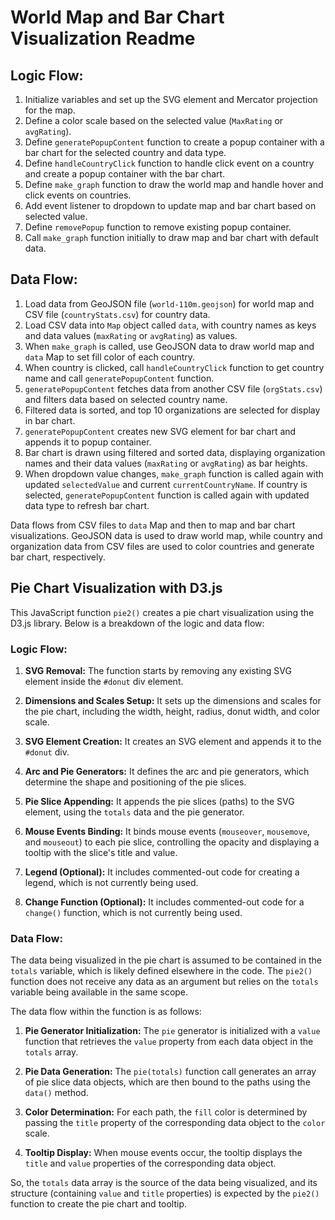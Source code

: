 # World Map and Bar Chart Visualization Readme

## Logic Flow:

1. Initialize variables and set up the SVG element and Mercator projection for the map.
2. Define a color scale based on the selected value (`MaxRating` or `avgRating`).
3. Define `generatePopupContent` function to create a popup container with a bar chart for the selected country and data type.
4. Define `handleCountryClick` function to handle click event on a country and create a popup container with the bar chart.
5. Define `make_graph` function to draw the world map and handle hover and click events on countries.
6. Add event listener to dropdown to update map and bar chart based on selected value.
7. Define `removePopup` function to remove existing popup container.
8. Call `make_graph` function initially to draw map and bar chart with default data.

## Data Flow:

1. Load data from GeoJSON file (`world-110m.geojson`) for world map and CSV file (`countryStats.csv`) for country data.
2. Load CSV data into `Map` object called `data`, with country names as keys and data values (`maxRating` or `avgRating`) as values.
3. When `make_graph` is called, use GeoJSON data to draw world map and `data` Map to set fill color of each country.
4. When country is clicked, call `handleCountryClick` function to get country name and call `generatePopupContent` function.
5. `generatePopupContent` fetches data from another CSV file (`orgStats.csv`) and filters data based on selected country name.
6. Filtered data is sorted, and top 10 organizations are selected for display in bar chart.
7. `generatePopupContent` creates new SVG element for bar chart and appends it to popup container.
8. Bar chart is drawn using filtered and sorted data, displaying organization names and their data values (`maxRating` or `avgRating`) as bar heights.
9. When dropdown value changes, `make_graph` function is called again with updated `selectedValue` and current `currentCountryName`. If country is selected, `generatePopupContent` function is called again with updated data type to refresh bar chart.

Data flows from CSV files to `data` Map and then to map and bar chart visualizations. GeoJSON data is used to draw world map, while country and organization data from CSV files are used to color countries and generate bar chart, respectively.

## Pie Chart Visualization with D3.js

This JavaScript function `pie2()` creates a pie chart visualization using the D3.js library. Below is a breakdown of the logic and data flow:

### Logic Flow:

1. **SVG Removal:** The function starts by removing any existing SVG element inside the `#donut` div element.
   
2. **Dimensions and Scales Setup:** It sets up the dimensions and scales for the pie chart, including the width, height, radius, donut width, and color scale.
   
3. **SVG Element Creation:** It creates an SVG element and appends it to the `#donut` div.
   
4. **Arc and Pie Generators:** It defines the arc and pie generators, which determine the shape and positioning of the pie slices.
   
5. **Pie Slice Appending:** It appends the pie slices (paths) to the SVG element, using the `totals` data and the pie generator.
   
6. **Mouse Events Binding:** It binds mouse events (`mouseover`, `mousemove`, and `mouseout`) to each pie slice, controlling the opacity and displaying a tooltip with the slice's title and value.
   
7. **Legend (Optional):** It includes commented-out code for creating a legend, which is not currently being used.
   
8. **Change Function (Optional):** It includes commented-out code for a `change()` function, which is not currently being used.

### Data Flow:

The data being visualized in the pie chart is assumed to be contained in the `totals` variable, which is likely defined elsewhere in the code. The `pie2()` function does not receive any data as an argument but relies on the `totals` variable being available in the same scope.

The data flow within the function is as follows:

1. **Pie Generator Initialization:** The `pie` generator is initialized with a `value` function that retrieves the `value` property from each data object in the `totals` array.
   
2. **Pie Data Generation:** The `pie(totals)` function call generates an array of pie slice data objects, which are then bound to the paths using the `data()` method.
   
3. **Color Determination:** For each path, the `fill` color is determined by passing the `title` property of the corresponding data object to the `color` scale.
   
4. **Tooltip Display:** When mouse events occur, the tooltip displays the `title` and `value` properties of the corresponding data object.

So, the `totals` data array is the source of the data being visualized, and its structure (containing `value` and `title` properties) is expected by the `pie2()` function to create the pie chart and tooltip.
